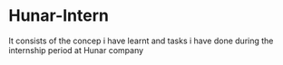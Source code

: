 # Hunar-Intern
It consists of the concep i have learnt and tasks i have done during the internship period at Hunar company 
